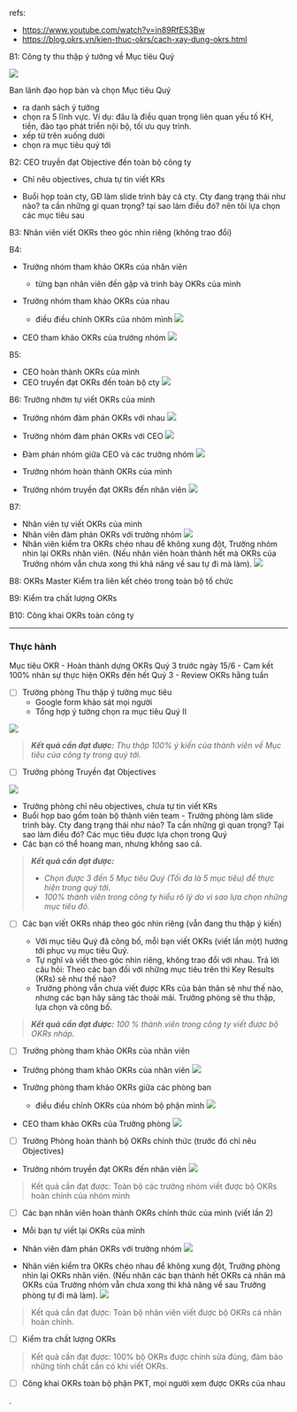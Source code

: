 
refs:

- https://www.youtube.com/watch?v=in89RfES3Bw
- https://blog.okrs.vn/kien-thuc-okrs/cach-xay-dung-okrs.html





B1: Công ty thu thập ý tưởng về Mục tiêu Quý

![](attachments/Pasted%20image%2020220531150203.png)

Ban lãnh đạo họp bàn và chọn Mục tiêu Quý

- ra danh sách ý tưởng
- chọn ra 5 lĩnh vực. Ví dụ: đâu là điều quan trọng liên quan yếu tố KH, tiền, đào tạo phát triển nội bộ, tối ưu quy trình.
- xếp từ trên xuống dưới
- chọn ra mục tiêu quý tới

B2: CEO truyền đạt Objective đến toàn bộ công ty

- Chỉ nêu objectives, chưa tự tin viết KRs

- Buổi họp toàn cty, GĐ làm slide trình bày cả cty. Cty đang trạng thái như nào? ta cần những gì quan trọng? tại sao làm điều đó? nên tôi lựa chọn các mục tiêu sau 

B3: Nhân viên viết OKRs theo góc nhìn riêng (không trao đổi)

B4: 

- Trưởng nhóm tham khảo OKRs của nhân viên
	- từng bạn nhân viên đến gặp và trình bày OKRs của mình
	
- Trưởng nhóm tham khảo OKRs của nhau
	- điều điều chỉnh OKRs của nhóm mình
![](attachments/Pasted%20image%2020220531142951.png)

- CEO tham khảo OKRs của trưởng nhóm
![](attachments/Pasted%20image%2020220531143016.png)

B5:

- CEO hoàn thành OKRs của mình
- CEO truyền đạt OKRs đến toàn bộ cty
![](attachments/Pasted%20image%2020220531143212.png)

B6: Trưởng nhớm tự viết OKRs của mình

- Trưởng nhóm đàm phán OKRs với nhau
![](attachments/Pasted%20image%2020220531143247.png)

- Trưởng nhóm đàm phán OKRs với CEO
![](attachments/Pasted%20image%2020220531143320.png)

- Đàm phán nhóm giữa CEO và các trưởng nhóm
![](attachments/Pasted%20image%2020220531143349.png)

- Trưởng nhóm hoàn thành OKRs của mình
- Trưởng nhóm truyền đạt OKRs đến nhân viên
![](attachments/Pasted%20image%2020220531143430.png)

B7:
- Nhân viên tự viết OKRs của mình
- Nhân viên đàm phán OKRs với trưởng nhóm
![](attachments/Pasted%20image%2020220531143544.png)
- Nhân viên kiểm tra OKRs chéo nhau để không xung đột, Trưởng nhóm nhìn lại OKRs nhân viên. (Nếu nhân viên hoàn thành hết mà OKRs của Trưởng nhóm vẫn chưa xong thì khả năng về sau tự đi mà làm).
![](attachments/Pasted%20image%2020220531143750.png)

B8: OKRs Master Kiểm tra liên kết chéo trong toàn bộ tổ chức

B9: Kiểm tra chất lượng OKRs

B10: Công khai OKRs toàn công ty


---- 

### Thực hành

Mục tiêu OKR
	- Hoàn thành dựng OKRs Quý 3 trước ngày 15/6
	- Cam kết 100% nhân sự thực hiện OKRs đến hết Quý 3
	- Review OKRs hằng tuần

- [ ] Trưởng phòng Thu thập ý tưởng mục tiêu
	- Google form khảo sát mọi người
	- Tổng hợp ý tưởng chọn ra mục tiêu Quý II

![](attachments/Pasted%20image%2020220531150325.png)


> **_Kết quả cần đạt được:_** _Thu thập 100% ý kiến của thành viên về Mục tiêu của công ty trong quý tới._

- [ ] Trưởng phòng Truyền đạt Objectives

![](attachments/Pasted%20image%2020220531161942.png)

- Trưởng phòng chỉ nêu objectives, chưa tự tin viết KRs
- Buổi họp bao gồm toàn bộ thành viên team -  Trưởng phòng làm slide trình bày. Cty đang trạng thái như nào? Ta cần những gì quan trọng? Tại sao làm điều đó? Các mục tiêu được lựa chọn trong Quý
- Các bạn có thể hoang man, nhưng không sao cả.

> **_Kết quả cần đạt được:_** 
> 
> -   _Chọn được 3 đến 5 Mục tiêu Quý (Tối đa là 5 mục tiêu) để thực hiện trong quý tới._
> -   _100% thành viên trong công ty hiểu rõ lý do vì sao lựa chọn những mục tiêu đó._

- [ ] Các bạn viết OKRs nháp theo góc nhìn riêng (vẫn đang thu thập ý kiến)

	- Với mục tiêu Quý đã công bố, mỗi bạn viết OKRs (viết lần một) hướng tới phục vụ mục tiêu Quý.
	- Tự nghĩ và viết theo góc nhìn riêng, không trao đổi với nhau. Trả lời câu hỏi: Theo các bạn đối với những mục tiêu trên thì Key Results (KRs) sẽ như thế nào?
	- Trưởng phòng vẫn chưa viết được KRs của bản thân sẽ như thế nào, nhưng các bạn hãy sảng tác thoải mái. Trưởng phòng sẽ thu thập, lựa chọn và công bố.

> **_Kết quả cần đạt được:_** _100 % thành viên trong công ty viết được bộ OKRs nháp._

- [ ] Trưởng phòng tham khảo OKRs của nhân viên

- Trưởng phòng tham khảo OKRs của nhân viên
![](attachments/Pasted%20image%2020220531162704.png)

- Trưởng phòng tham khảo OKRs giữa các phòng ban
	- điều điều chỉnh OKRs của nhóm bộ phận mình
![](attachments/Pasted%20image%2020220531142951.png)

- CEO tham khảo OKRs của Trưởng phòng
![](attachments/Pasted%20image%2020220531143016.png)


- [ ] Trưởng Phòng hoàn thành bộ OKRs chính thức (trước đó chỉ nêu Objectives)

- Trưởng nhóm truyền đạt OKRs đến nhân viên
![](attachments/Pasted%20image%2020220531143430.png)

> Kết quả cần đạt được: Toàn bộ các trưởng nhóm viết được bộ OKRs hoàn chỉnh của nhóm mình

- [ ] Các bạn nhân viên hoàn thành OKRs chính thức của mình (viết lần 2)

- Mỗi bạn tự viết lại OKRs của mình

- Nhân viên đàm phán OKRs với trưởng nhóm
![](attachments/Pasted%20image%2020220531143544.png)

- Nhân viên kiểm tra OKRs chéo nhau để không xung đột, Trưởng phòng nhìn lại OKRs nhân viên. (Nếu nhân các bạn thành hết OKRs cá nhân mà OKRs của Trưởng nhóm vẫn chưa xong thì khả năng về sau Trưởng phòng tự đi mà làm).
![](attachments/Pasted%20image%2020220531143750.png)

> Kết quả cần đạt được: Toàn bộ nhân viên viết được bộ OKRs cá nhân hoàn chỉnh.

- [ ] Kiểm tra chất lượng OKRs

> Kết quả cần đạt được: 100% bộ OKRs được chỉnh sửa đúng, đảm bảo những tính chất cần có khi viết OKRs.

- [ ] Công khai OKRs toàn bộ phận PKT, mọi người xem được OKRs của nhau



.

